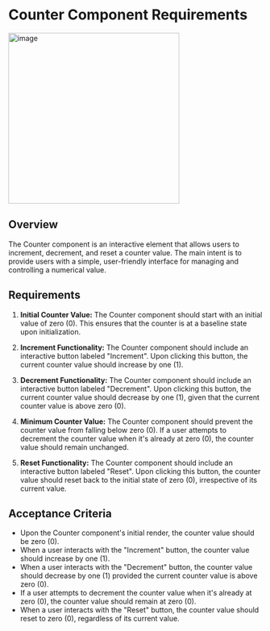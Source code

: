 # Counter Component Requirements

<img width="339" alt="image" src="https://github.com/citypaul/fullstack-react-tdd-example/assets/5850178/9c34a80d-3163-46a8-a806-c7834f8ae0d4">

## Overview

The Counter component is an interactive element that allows users to increment, decrement, and reset a counter value. The main intent is to provide users with a simple, user-friendly interface for managing and controlling a numerical value.

## Requirements

1. **Initial Counter Value:** The Counter component should start with an initial value of zero (0). This ensures that the counter is at a baseline state upon initialization.

2. **Increment Functionality:** The Counter component should include an interactive button labeled "Increment". Upon clicking this button, the current counter value should increase by one (1).

3. **Decrement Functionality:** The Counter component should include an interactive button labeled "Decrement". Upon clicking this button, the current counter value should decrease by one (1), given that the current counter value is above zero (0).

4. **Minimum Counter Value:** The Counter component should prevent the counter value from falling below zero (0). If a user attempts to decrement the counter value when it's already at zero (0), the counter value should remain unchanged.

5. **Reset Functionality:** The Counter component should include an interactive button labeled "Reset". Upon clicking this button, the counter value should reset back to the initial state of zero (0), irrespective of its current value.

## Acceptance Criteria

- Upon the Counter component's initial render, the counter value should be zero (0).
- When a user interacts with the "Increment" button, the counter value should increase by one (1).
- When a user interacts with the "Decrement" button, the counter value should decrease by one (1) provided the current counter value is above zero (0).
- If a user attempts to decrement the counter value when it's already at zero (0), the counter value should remain at zero (0).
- When a user interacts with the "Reset" button, the counter value should reset to zero (0), regardless of its current value.
